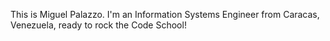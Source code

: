 This is Miguel Palazzo.
I'm an Information Systems Engineer from Caracas, Venezuela, ready to rock the Code School!
